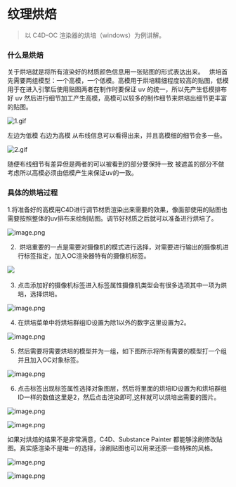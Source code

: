 # 纹理烘焙

> 以 C4D-OC 渲染器的烘培（windows）为例讲解。

### 什么是烘焙

关于烘培就是将所有渲染好的材质颜色信息用一张贴图的形式表达出来。
 
烘培首先需要两组模型：一个高模，一个低模。高模用于烘培精细程度较高的贴图，低模用于在进入引擎后使用贴图两者在制作时要保证 uv 的统一，所以先产生低模排布好 uv 然后进行细节加工产生高模，高模可以较多的制作细节来烘培出细节更丰富的贴图。


![1.gif](https://intranetproxy.alipay.com/skylark/lark/0/2019/gif/35863/1575542283675-b8449bec-6071-45da-a22c-ccda8cca17b9.gif#align=left&display=inline&height=176&margin=%5Bobject%20Object%5D&name=1.gif&originHeight=176&originWidth=401&size=35087&status=done&style=none&width=401)

左边为低模 右边为高模 从布线信息可以看得出来，并且高模细的细节会多一些。

![2.gif](https://intranetproxy.alipay.com/skylark/lark/0/2019/gif/35863/1575542372069-0d12d79c-48cb-437d-8459-7b108c6bd13f.gif#align=left&display=inline&height=176&margin=%5Bobject%20Object%5D&name=2.gif&originHeight=176&originWidth=401&size=56229&status=done&style=none&width=401)

随便布线细节有差异但是两者的可以被看到的部分要保持一致 被遮盖的部分不做考虑所以高模必须由低模产生来保证uv的一致。


### 具体的烘培过程

1.将准备好的高模用C4D进行调节材质渲染出来需要的效果，像面部使用的贴图也需要按照整体的uv排布来绘制贴图。调节好材质之后就可以准备进行烘培了。

![image.png](https://intranetproxy.alipay.com/skylark/lark/0/2019/png/35863/1575542465935-40c0a4e6-05f4-4971-a641-43381d77c177.png#align=left&display=inline&height=288&margin=%5Bobject%20Object%5D&name=image.png&originHeight=575&originWidth=531&size=315013&status=done&style=none&width=265.5)


2.  烘培重要的一点是需要对摄像机的模式进行选择，对需要进行输出的摄像机进行标签指定，加入OC渲染器特有的摄像机标签。

![](https://intranetproxy.alipay.com/skylark/lark/0/2019/png/35863/1575542491611-fe624337-5647-4dfc-a431-764aa73e3719.png#align=left&display=inline&height=304&margin=%5Bobject%20Object%5D&originHeight=608&originWidth=646&status=done&style=none&width=323)                                      


3. 点击添加好的摄像机标签进入标签属性摄像机类型会有很多选项其中一项为烘培，选择烘培。

![image.png](https://intranetproxy.alipay.com/skylark/lark/0/2019/png/35863/1575542512084-eddf6219-e4f2-469e-b432-52688727eadb.png#align=left&display=inline&height=274&margin=%5Bobject%20Object%5D&name=image.png&originHeight=547&originWidth=680&size=106104&status=done&style=none&width=340)


4. 在烘培菜单中将烘培群组ID设置为除1以外的数字这里设置为2。

![image.png](https://intranetproxy.alipay.com/skylark/lark/0/2019/png/35863/1575542530282-1f86f98e-2416-4bc2-8a51-1cfd02e8891e.png#align=left&display=inline&height=283&margin=%5Bobject%20Object%5D&name=image.png&originHeight=566&originWidth=996&size=113806&status=done&style=none&width=498)


5. 然后需要将需要烘培的模型并为一组，如下图所示将所有需要的模型打一个组并且加入OC对象标签。

![image.png](https://intranetproxy.alipay.com/skylark/lark/0/2019/png/35863/1575542550265-48752393-a119-4b21-8ded-b31fadd6f590.png#align=left&display=inline&height=375&margin=%5Bobject%20Object%5D&name=image.png&originHeight=750&originWidth=647&size=171653&status=done&style=none&width=323.5)


6. 点击标签出现标签属性选择对象图层，然后将里面的烘培ID设置为和烘培群组ID一样的数值这里是2，然后点击渲染即可,这样就可以烘培出需要的图片。

![image.png](https://intranetproxy.alipay.com/skylark/lark/0/2019/png/35863/1575542555802-ec5edde6-658a-4196-9542-a11431594fc2.png#align=left&display=inline&height=376&margin=%5Bobject%20Object%5D&name=image.png&originHeight=753&originWidth=1310&size=176004&status=done&style=none&width=655)

![image.png](https://intranetproxy.alipay.com/skylark/lark/0/2019/png/35863/1575542590195-1ad6492f-7416-4671-8989-166f3b9e14ff.png#align=left&display=inline&height=622&margin=%5Bobject%20Object%5D&name=image.png&originHeight=1243&originWidth=1206&size=1551397&status=done&style=none&width=603)


如果对烘焙的结果不是非常满意，C4D、Substance Painter 都能够涂刷修改贴图。真实感渲染不是唯一的选择，涂刷贴图也可以用来还原一些特殊的风格。

![image.png](https://intranetproxy.alipay.com/skylark/lark/0/2020/png/76063/1591887902369-2c2103e1-1057-45b5-83f9-b621a29c1ad5.png#align=left&display=inline&height=332&margin=%5Bobject%20Object%5D&name=image.png&originHeight=738&originWidth=1456&size=594376&status=done&style=none&width=655)

![image.png](https://intranetproxy.alipay.com/skylark/lark/0/2020/png/76063/1591941521115-3d562946-2981-40d0-a89d-60bccec0a96a.png#align=left&display=inline&height=603&margin=%5Bobject%20Object%5D&name=image.png&originHeight=1206&originWidth=2580&size=2820427&status=done&style=none&width=1290)
